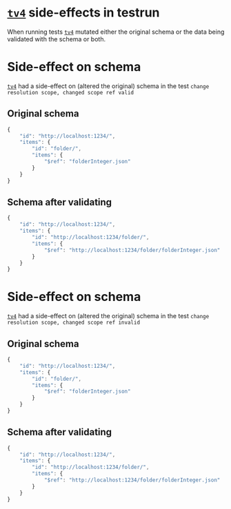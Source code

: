 # [`tv4`](https://github.com/geraintluff/tv4) side-effects in testrun

When running tests [`tv4`](https://github.com/geraintluff/tv4) mutated either the original schema or the data being validated with the schema or both.


# Side-effect on schema
[`tv4`](https://github.com/geraintluff/tv4) had a side-effect on (altered the original) schema in the test `change resolution scope, changed scope ref valid`
## Original schema
```js
{
	"id": "http://localhost:1234/",
	"items": {
		"id": "folder/",
		"items": {
			"$ref": "folderInteger.json"
		}
	}
}
```
## Schema after validating
```js
{
	"id": "http://localhost:1234/",
	"items": {
		"id": "http://localhost:1234/folder/",
		"items": {
			"$ref": "http://localhost:1234/folder/folderInteger.json"
		}
	}
}
```

# Side-effect on schema
[`tv4`](https://github.com/geraintluff/tv4) had a side-effect on (altered the original) schema in the test `change resolution scope, changed scope ref invalid`
## Original schema
```js
{
	"id": "http://localhost:1234/",
	"items": {
		"id": "folder/",
		"items": {
			"$ref": "folderInteger.json"
		}
	}
}
```
## Schema after validating
```js
{
	"id": "http://localhost:1234/",
	"items": {
		"id": "http://localhost:1234/folder/",
		"items": {
			"$ref": "http://localhost:1234/folder/folderInteger.json"
		}
	}
}
```
